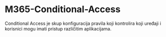 # M365-Conditional-Access
Conditional Access je skup konfiguracija pravila koji kontrolira koji uređaji i korisnici mogu imati pristup različitim aplikacijama.
